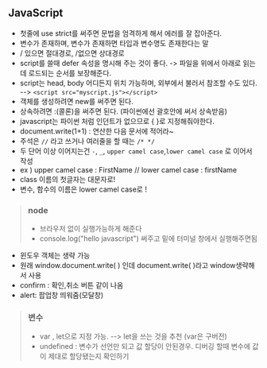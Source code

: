 ## JavaScript

- 첫줄에 use strict를 써주면 문법을 엄격하게 해서 에러를 잘 잡아준다.
- 변수가 존재하며, 변수가 존재하면 타입과 변수명도 존재한다는 말
- / 있으면 절대경로, /없으면 상대경로
- script를 쓸때 defer 속성을 명시해 주는 것이 좋다. -> 파일을 위에서 아래로 읽는데 로드되는 순서를 보장해준다.
- script는 head, body 어디든지 위치 가능하며, 외부에서 불러서 참조할 수도 있다. --> `<script src="myscript.js"></script>`
- 객체를 생성하려면 new를 써주면 된다.
- 상속하려면 :(콜론)을 써주면 된다. (파이썬에선 괄호안에 써서 상속받음)
- javascript는 파이썬 처럼 인던트가 없으므로 { }로 지정해줘야한다.
- document.write(1+1) : 연산한 다음 문서에 적어라~
- 주석은 `//`  라고 쓰거나 여러줄을 할 때는 `/* */`
- 두 단어 이상 이어지는건 `-`, `_`, `upper camel case`,`lower camel case` 로 이어서 작성 
- ex ) upper camel case  : FirstName  //  lower camel case : firstName 
- class 이름의 첫글자는 대문자로!
- 변수, 함수의 이름은 lower camel case로 !



> ### node
>
> - 브라우저 없이 실행가능하게 해준다
> - console.log("hello javascript") 써주고 밑에 터미널 창에서 실행해주면됨



- 윈도우 객체는 생략 가능 
- 원래 window.document.write( ) 인데 document.write( )라고 window생략해서 사용
- confirm : 확인,취소 버튼 같이 나옴
- alert: 팝업창 띄워줌(모달창)



> ### 변수
>
> -  var , let으로 지정 가능. --> let을 쓰는 것을 추천 (var은 구버전)
> - undefined : 변수가 선언만 되고 값 할당이 안된경우. 디버깅 할때 변수에 값이 제대로 할당됐는지 확인하기

